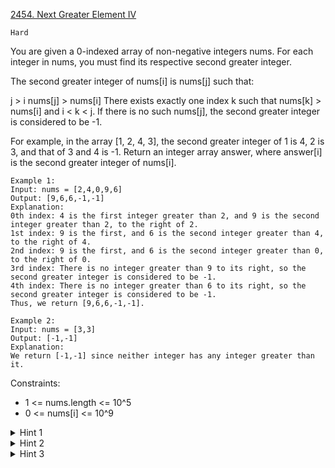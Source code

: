 [2454. Next Greater Element IV](https://leetcode.com/problems/next-greater-element-iv/)

`Hard`

You are given a 0-indexed array of non-negative integers nums. For each integer in nums, you must find its respective second greater integer.

The second greater integer of nums[i] is nums[j] such that:

j > i
nums[j] > nums[i]
There exists exactly one index k such that nums[k] > nums[i] and i < k < j.
If there is no such nums[j], the second greater integer is considered to be -1.

For example, in the array [1, 2, 4, 3], the second greater integer of 1 is 4, 2 is 3, and that of 3 and 4 is -1.
Return an integer array answer, where answer[i] is the second greater integer of nums[i].

```
Example 1:
Input: nums = [2,4,0,9,6]
Output: [9,6,6,-1,-1]
Explanation:
0th index: 4 is the first integer greater than 2, and 9 is the second integer greater than 2, to the right of 2.
1st index: 9 is the first, and 6 is the second integer greater than 4, to the right of 4.
2nd index: 9 is the first, and 6 is the second integer greater than 0, to the right of 0.
3rd index: There is no integer greater than 9 to its right, so the second greater integer is considered to be -1.
4th index: There is no integer greater than 6 to its right, so the second greater integer is considered to be -1.
Thus, we return [9,6,6,-1,-1].

Example 2:
Input: nums = [3,3]
Output: [-1,-1]
Explanation:
We return [-1,-1] since neither integer has any integer greater than it.
```

Constraints:

- 1 <= nums.length <= 10^5
- 0 <= nums[i] <= 10^9

<details>
<summary>Hint 1</summary>

Move forward in nums and store the value in a non-increasing stack for the first greater value.
</details>

<details>
<summary>Hint 2</summary>

Move the value in the stack to an ordered data structure for the second greater value.
</details>

<details>
<summary>Hint 3</summary>

Move value from the ordered data structure for the answer.
</details>